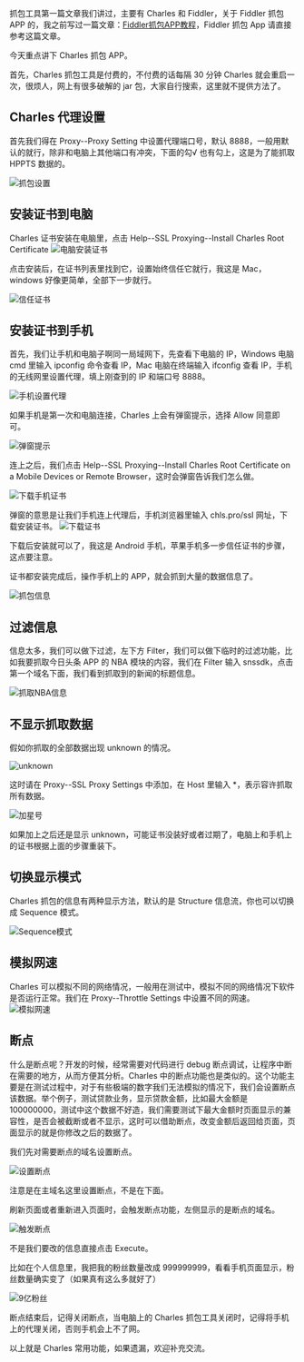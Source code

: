 抓包工具第一篇文章我们讲过，主要有 Charles 和 Fiddler，关于 Fiddler 抓包 APP 的，我之前写过一篇文章：[Fiddler抓包APP教程](https://www.pyzhishiquan.com/fiddler-app.html)，Fiddler 抓包 App 请直接参考这篇文章。

今天重点讲下 Charles 抓包 APP。

首先，Charles 抓包工具是付费的，不付费的话每隔 30 分钟 Charles 就会重启一次，很烦人，网上有很多破解的 jar 包，大家自行搜索，这里就不提供方法了。

## Charles 代理设置

首先我们得在 Proxy--Proxy Setting 中设置代理端口号，默认 8888，一般用默认的就行，除非和电脑上其他端口有冲突，下面的勾√ 也有勾上，这是为了能抓取 HPPTS 数据的。

![抓包设置](https://github.com/Brucepk/GitHub_Photos/blob/master/抓包设置.png)

## 安装证书到电脑

Charles 证书安装在电脑里，点击 Help--SSL Proxying--Install Charles Root Certificate
![电脑安装证书](https://github.com/Brucepk/GitHub_Photos/blob/master/电脑安装证书.png)

点击安装后，在证书列表里找到它，设置始终信任它就行，我这是 Mac，windows 好像更简单，全部下一步就行。

![信任证书](https://github.com/Brucepk/GitHub_Photos/blob/master/信任证书.png)

## 安装证书到手机
首先，我们让手机和电脑子啊同一局域网下，先查看下电脑的 IP，Windows 电脑 cmd 里输入 ipconfig 命令查看 IP，Mac 电脑在终端输入 ifconfig 查看 IP，手机的无线网里设置代理，填上刚查到的 IP 和端口号 8888。

![手机设置代理](https://github.com/Brucepk/GitHub_Photos/blob/master/手机设置代理.png)

如果手机是第一次和电脑连接，Charles 上会有弹窗提示，选择 Allow 同意即可。

![弹窗提示](https://github.com/Brucepk/GitHub_Photos/blob/master/弹窗提示.png)

连上之后，我们点击 Help--SSL Proxying--Install Charles Root Certificate on a Mobile Devices or Remote Browser，这时会弹窗告诉我们怎么做。

![下载手机证书](https://github.com/Brucepk/GitHub_Photos/blob/master/下载手机证书.png)

弹窗的意思是让我们手机连上代理后，手机浏览器里输入 chls.pro/ssl 网址，下载安装证书。
![下载证书](https://github.com/Brucepk/GitHub_Photos/blob/master/下载证书.png)

下载后安装就可以了，我这是 Android 手机，苹果手机多一步信任证书的步骤，这点要注意。


证书都安装完成后，操作手机上的 APP，就会抓到大量的数据信息了。

![抓包信息](https://github.com/Brucepk/GitHub_Photos/blob/master/抓包信息.png)


## 过滤信息

信息太多，我们可以做下过滤，左下方 Filter，我们可以做下临时的过滤功能，比如我要抓取今日头条 APP 的 NBA 模块的内容，我们在 Filter 输入 snssdk，点击第一个域名下面，我们看到抓取到的新闻的标题信息。

![抓取NBA信息](https://github.com/Brucepk/GitHub_Photos/blob/master/抓取NBA信息.png)

## 不显示抓取数据
假如你抓取的全部数据出现 unknown 的情况。

![unknown](https://github.com/Brucepk/GitHub_Photos/blob/master/unknown.png)

这时请在 Proxy--SSL Proxy Settings 中添加，在 Host 里输入 *，表示容许抓取所有数据。

![加星号](https://github.com/Brucepk/GitHub_Photos/blob/master/加星号.png)

如果加上之后还是显示 unknown，可能证书没装好或者过期了，电脑上和手机上的证书根据上面的步骤重装下。

## 切换显示模式

Charles 抓包的信息有两种显示方法，默认的是 Structure 信息流，你也可以切换成 Sequence 模式。

![Sequence模式](https://github.com/Brucepk/GitHub_Photos/blob/master/Sequence模式.png)


## 模拟网速
Charles 可以模拟不同的网络情况，一般用在测试中，模拟不同的网络情况下软件是否运行正常。我们在 Proxy--Throttle Settings 中设置不同的网速。
![模拟网速](https://github.com/Brucepk/GitHub_Photos/blob/master/模拟网速.png)

## 断点
什么是断点呢？开发的时候，经常需要对代码进行 debug 断点调试，让程序中断在需要的地方，从而方便其分析。Charles 中的断点功能也是类似的。这个功能主要是在测试过程中，对于有些极端的数字我们无法模拟的情况下，我们会设置断点该数据。举个例子，测试贷款业务，显示贷款金额，比如最大金额是 100000000，测试中这个数据不好造，我们需要测试下最大金额时页面显示的兼容性，是否会被截断或者不显示，这时可以借助断点，改变金额后返回给页面，页面显示的就是你修改之后的数据了。

我们先对需要断点的域名设置断点。

![设置断点](https://github.com/Brucepk/GitHub_Photos/blob/master/设置断点.png)

注意是在主域名这里设置断点，不是在下面。

刷新页面或者重新进入页面时，会触发断点功能，左侧显示的是断点的域名。

![触发断点](https://github.com/Brucepk/GitHub_Photos/blob/master/触发断点.png)

不是我们要改的信息直接点击 Execute。

比如在个人信息里，我把我的粉丝数量改成 999999999，看看手机页面显示，粉丝数量确实变了（如果真有这么多就好了）

![9亿粉丝](https://github.com/Brucepk/GitHub_Photos/blob/master/9亿粉丝.png)


断点结束后，记得关闭断点，当电脑上的 Charles 抓包工具关闭时，记得将手机上的代理关闭，否则手机会上不了网。

以上就是 Charles 常用功能，如果遗漏，欢迎补充交流。



